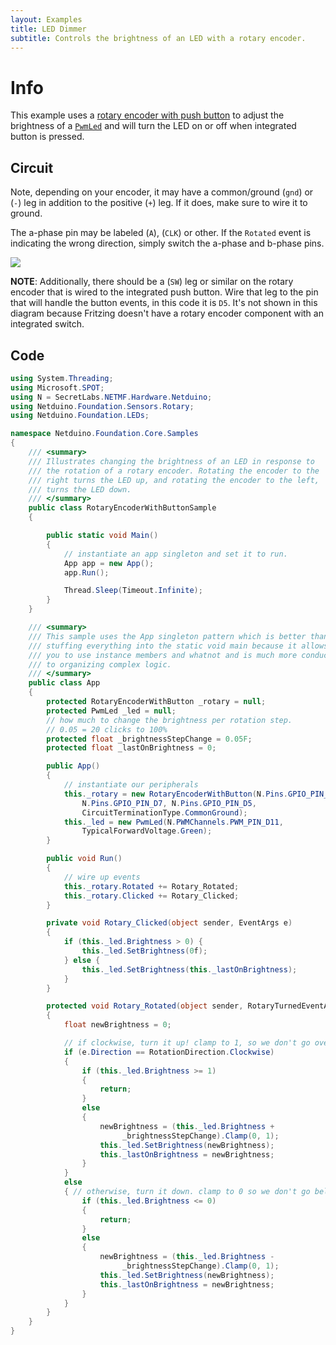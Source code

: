 ```yaml
---
layout: Examples
title: LED Dimmer
subtitle: Controls the brightness of an LED with a rotary encoder.
---
```


# Info

This example uses a [rotary encoder with push button](/API/Sensors/Rotary/RotaryEncoderWithButton) to adjust the brightness of a [`PwmLed`](/API/LEDs/PwmLed/) and will turn the LED on or off when integrated button is pressed.


## Circuit

Note, depending on your encoder, it may have a common/ground (`gnd`) or (`-`) leg in addition to the positive (`+`) leg. If it does, make sure to wire it to ground.

The a-phase pin may be labeled (`A`), (`CLK`) or other. If the `Rotated` event is indicating the wrong direction, simply switch the a-phase and b-phase pins.

![](/API/Sensors/Rotary/RotaryEncoderWithButton/RotaryEncoder_LEDDimmer_bb.svg)

**NOTE**: Additionally, there should be a (`SW`) leg or similar on the rotary encoder that is wired to the integrated push button. Wire that leg to the pin that will handle the button events, in this code it is `D5`. It's not shown in this diagram because Fritzing doesn't have a rotary encoder component with an integrated switch.

## Code

```csharp
using System.Threading;
using Microsoft.SPOT;
using N = SecretLabs.NETMF.Hardware.Netduino;
using Netduino.Foundation.Sensors.Rotary;
using Netduino.Foundation.LEDs;

namespace Netduino.Foundation.Core.Samples
{
    /// <summary>
    /// Illustrates changing the brightness of an LED in response to 
    /// the rotation of a rotary encoder. Rotating the encoder to the 
    /// right turns the LED up, and rotating the encoder to the left, 
    /// turns the LED down.
    /// </summary>
    public class RotaryEncoderWithButtonSample
    {

        public static void Main()
        {
            // instantiate an app singleton and set it to run.
            App app = new App();
            app.Run();

            Thread.Sleep(Timeout.Infinite);
        }
    }

    /// <summary>
    /// This sample uses the App singleton pattern which is better than 
    /// stuffing everything into the static void main because it allows 
    /// you to use instance members and whatnot and is much more conducive 
    /// to organizing complex logic.
    /// </summary>
    public class App
    {
        protected RotaryEncoderWithButton _rotary = null;
        protected PwmLed _led = null;
        // how much to change the brightness per rotation step. 
        // 0.05 = 20 clicks to 100%
        protected float _brightnessStepChange = 0.05F;
        protected float _lastOnBrightness = 0;

        public App()
        {
            // instantiate our peripherals
            this._rotary = new RotaryEncoderWithButton(N.Pins.GPIO_PIN_D6, 
                N.Pins.GPIO_PIN_D7, N.Pins.GPIO_PIN_D5, 
                CircuitTerminationType.CommonGround);
            this._led = new PwmLed(N.PWMChannels.PWM_PIN_D11, 
                TypicalForwardVoltage.Green);
        }

        public void Run()
        {
            // wire up events
            this._rotary.Rotated += Rotary_Rotated;
            this._rotary.Clicked += Rotary_Clicked;
        }

        private void Rotary_Clicked(object sender, EventArgs e)
        {
            if (this._led.Brightness > 0) {
                this._led.SetBrightness(0f);
            } else {
                this._led.SetBrightness(this._lastOnBrightness);
            }
        }

        protected void Rotary_Rotated(object sender, RotaryTurnedEventArgs e)
        {
            float newBrightness = 0;

            // if clockwise, turn it up! clamp to 1, so we don't go over.
            if (e.Direction == RotationDirection.Clockwise)
            {
                if (this._led.Brightness >= 1)
                {
                    return;
                }
                else
                {
                    newBrightness = (this._led.Brightness + 
                         _brightnessStepChange).Clamp(0, 1);
                    this._led.SetBrightness(newBrightness);
                    this._lastOnBrightness = newBrightness;
                }
            }
            else
            { // otherwise, turn it down. clamp to 0 so we don't go below.
                if (this._led.Brightness <= 0)
                {
                    return;
                }
                else
                {
                    newBrightness = (this._led.Brightness - 
                         _brightnessStepChange).Clamp(0, 1);
                    this._led.SetBrightness(newBrightness);
                    this._lastOnBrightness = newBrightness;
                }
            }
        }
    }
}

```
